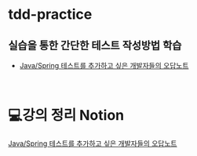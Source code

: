 # tdd-practice
## 실습을 통한 간단한 테스트 작성방법 학습
- [Java/Spring 테스트를 추가하고 싶은 개발자들의 오답노트](https://www.inflearn.com/course/%EC%9E%90%EB%B0%94-%EC%8A%A4%ED%94%84%EB%A7%81-%ED%85%8C%EC%8A%A4%ED%8A%B8-%EA%B0%9C%EB%B0%9C%EC%9E%90-%EC%98%A4%EB%8B%B5%EB%85%B8%ED%8A%B8)

<br>

# 💻강의 정리 Notion
[Java/Spring 테스트를 추가하고 싶은 개발자들의 오답노트](https://studyharddev.notion.site/Java-Spring-0b353edd8fca46dd9ffed169681fa3d8) 
